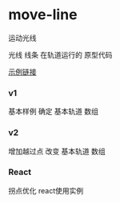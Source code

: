 <!--
 * @LastEditTime: 2023-04-07 15:19:48
 * @LastEditors: jinxiaojian
-->
# move-line
运动光线

光线 线条 在轨道运行的 原型代码

[示例链接](https://jxj666.github.io/move-line/)

### v1
基本样例 确定 基本轨道 数组

### v2
增加越过点 改变 基本轨道 数组

### React
拐点优化 react使用实例